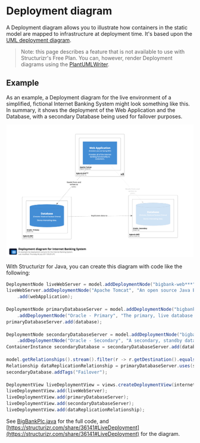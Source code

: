 # Deployment diagram

A Deployment diagram allows you to illustrate how containers in the static model are mapped to infrastructure at deployment time. It's based upon the [UML deployment diagram](https://en.wikipedia.org/wiki/Deployment_diagram).

> Note: this page describes a feature that is not available to use with Structurizr's Free Plan. You can, however, render Deployment diagrams using the [PlantUMLWriter](plantuml.md).

## Example

As an example, a Deployment diagram for the live environment of a simplified, fictional Internet Banking System might look something like this. In summary, it shows the deployment of the Web Application and the Database, with a secondary Database being used for failover purposes.

![An example Deployment diagram](images/deployment-diagram-1.png)

With Structurizr for Java, you can create this diagram with code like the following:

```java
DeploymentNode liveWebServer = model.addDeploymentNode("bigbank-web***", "A web server residing in the web server farm, accessed via F5 BIG-IP LTMs.", "Ubuntu 16.04 LTS", 8, MapUtils.create("Location=London"));
liveWebServer.addDeploymentNode("Apache Tomcat", "An open source Java EE web server.", "Apache Tomcat 8.x", 1, MapUtils.create("Xmx=512M", "Xms=1024M", "Java Version=8"))
    .add(webApplication);

DeploymentNode primaryDatabaseServer = model.addDeploymentNode("bigbank-db01", "The primary database server.", "Ubuntu 16.04 LTS", 1, MapUtils.create("Location=London"))
    .addDeploymentNode("Oracle - Primary", "The primary, live database server.", "Oracle 12c");
primaryDatabaseServer.add(database);

DeploymentNode secondaryDatabaseServer = model.addDeploymentNode("bigbank-db02", "The secondary database server.", "Ubuntu 16.04 LTS", 1, MapUtils.create("Location=Reading"))
    .addDeploymentNode("Oracle - Secondary", "A secondary, standby database server, used for failover purposes only.", "Oracle 12c");
ContainerInstance secondaryDatabase = secondaryDatabaseServer.add(database);

model.getRelationships().stream().filter(r -> r.getDestination().equals(secondaryDatabase)).forEach(r -> r.addTags("Failover"));
Relationship dataReplicationRelationship = primaryDatabaseServer.uses(secondaryDatabaseServer, "Replicates data to", "");
secondaryDatabase.addTags("Failover");

DeploymentView liveDeploymentView = views.createDeploymentView(internetBankingSystem, "LiveDeployment", "An example live deployment scenario for the Internet Banking System.");
liveDeploymentView.add(liveWebServer);
liveDeploymentView.add(primaryDatabaseServer);
liveDeploymentView.add(secondaryDatabaseServer);
liveDeploymentView.add(dataReplicationRelationship);
```

See [BigBankPlc.java](https://github.com/structurizr/java/blob/master/structurizr-examples/src/com/structurizr/example/BigBankPlc.java) for the full code, and [https://structurizr.com/share/36141#LiveDeployment](https://structurizr.com/share/36141#LiveDeployment) for the diagram.